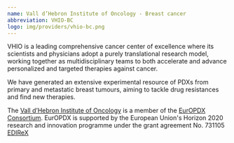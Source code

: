 ```yaml
---
name: Vall d’Hebron Institute of Oncology - Breast cancer
abbreviation: VHIO-BC
logo: img/providers/vhio-bc.png
---
```


VHIO is a leading comprehensive cancer center of excellence where its scientists and physicians adopt a purely translational research model, working together as multidisciplinary teams to both accelerate and advance personalized and targeted therapies against cancer.

We have generated an extensive experimental resource of PDXs from primary and metastatic breast tumours, aiming to tackle drug resistances and find new therapies.

The [Vall d’Hebron Institute of Oncology](http://www.vhio.net/en/) is a member of the [EurOPDX Consortium](http://www.europdx.eu). EurOPDX is supported by the European Union's Horizon 2020 research and innovation programme under the grant agreement No. 731105  [EDIReX](https://cordis.europa.eu/project/rcn/212589_en.html)
